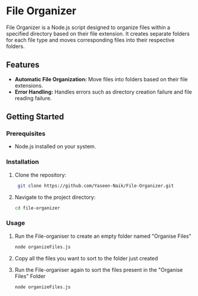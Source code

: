 # File Organizer

File Organizer is a Node.js script designed to organize files within a specified directory based on their file extension. It creates separate folders for each file type and moves corresponding files into their respective folders.

## Features

- **Automatic File Organization:** Move files into folders based on their file extensions.
- **Error Handling:** Handles errors such as directory creation failure and file reading failure.

## Getting Started

### Prerequisites

- Node.js installed on your system.

### Installation

1. Clone the repository:

   ```bash
    git clone https://github.com/Yaseen-Naik/File-Organizer.git

2. Navigate to the project directory:
   
    ```bash
    cd file-organizer

### Usage
1. Run the File-organiser to create an empty folder named "Organise Files"

    ```bash
    node organizeFiles.js
2. Copy all the files you want to sort to the folder just created

3. Run the File-organiser again to sort the files present in the "Organise Files" Folder

    ```bash
    node organizeFiles.js
